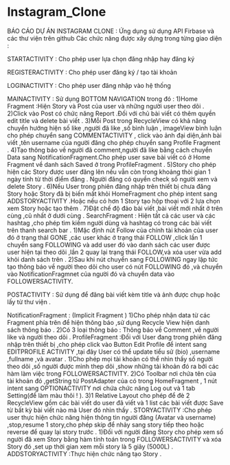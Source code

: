 # Instagram_Clone

BÁO CÁO DỰ ÁN INSTAGRAM CLONE :
Ứng dụng sử dụng API Firbase và các thư viện trên github
Các chức năng được xây dựng trong từng giao diện :


STARTACTIVITY : Cho phép user lựa chọn đăng nhập hay đăng ký


REGISTERACTIVITY : Cho phép user đăng ký / tạo tài khoản


LOGINACTIVITY : Cho phép user đăng nhập vào hệ thống


MAINACTIVITY : Sử dụng BOTTOM NAVIGATION trong đó :
1)Home Fragment :Hiện Story và Post của user và những người user theo dõi .
2)Click vào Post có chức năng Report .Đối với chủ bài viết có thêm quyền edit title và delete bài viết .
3)Mỗi Post trong RecycleView có khả năng chuyển hướng hiện số like ,người đã like ,số bình luận , imageView bình luận cho phép chuyển sang COMMENTACTIVITY , click vào ảnh đại diện,ảnh bài viết ,tên username của người đăng cho phép chuyển sang Profile Fragment .
4)Tạo thông báo về người đã comment,người đã like bằng cách chuyển Data sang NotificationFragment.Cho phép user save bài viết có ở Home Fragment về danh sách Saved ở trong ProfileFragment .
5)Story cho phép hiện các Story được user đăng lên nếu vẫn còn trong khoảng thòi gian 1 ngày tính từ thời điểm đăng . Người đăng có quyền check số người xem và delete Story .
6)Nếu User trong phiên đăng nhập trên thiết bị chưa đăng Story hoặc Story đã bị biến mất khỏi HomeFragment cho phép intent sang ADDSTORYACTIVITY .Hoặc nếu có hơn 1 Story tạo hộp thoại với 2 lựa chọn xem Story hoặc tạo thêm .
7)Đặt chế độ đảo bài viết ,bài viết mới nhất ở trên cùng ,cũ nhất ở dưới cùng .
SearchFragment : Hiện tất cả các user và các hashtag ,cho phép tìm kiếm người dùng và hashtag có trong các bài viết trên thanh search bar .
1)Mặc định nút Follow của chính tài khoản của user đó ở trạng tháI GONE ,các user khác ở trạng thái FOLLOW ,click lần 1 chuyển sang FOLLOWING và add user đó vào danh sách các user được user hiện tại theo dõi ,lần 2 quay lại trạng thái FOLLOW,và xóa user vừa add khỏi danh sách trên .
2)Sau khi nút chuyển sang FOLLOWING ngay lập tức tạo thông báo về người theo dõi cho user có nút FOLLOWING đó ,và chuyển vào NotificationFragmnet của người đó và chuyển data vào FOLLOWERSACTIVITY.  


POSTACTIVITY : Sử dụng để đăng bài viết kèm title và ảnh được chụp hoặc lấy từ thư viện .

NotificationFragment : (Implicit Fragment )
1)Cho phép nhận data từ các Fragment phía trên để hiện thông báo ,sử dụng Recycle View hiện danh sách thông báo .
2)Có 3 loại thông báo : Thông báo về Comment ,về người like và người theo dõi .
ProfileFragment :Đối với User đang trong phiên đăng nhập trên thiết bị ,cho phép click vào Button Edit Profile để intent sang EDITPROFILE ACTIVITY ,tại đây User có thể update tiểu sử (bio) ,username ,fullname ,và avatar .
1)Cho phép mọi tài khoản có thể nhìn thấy số người theo dõi ,số người được mình thep dõi ,show những tài khoản đó ra bởi các hàm làm việc trong FOLLOWERSACTIVITY.
2)Có Toolbar nơi chứa tên của tài khoản đó ,getString từ PostAdapter của có trong HomeFragment , 1 nút intent sang OPTIONACTIVITY nơi chứa chức năng Log out và 1 tab Setting(để làm màu thôi ! ).
3)1 Relative Layout cho phép để đè 2 RecycleView gồm các bài viết do user đã viết và 1 list các bài viết được Save từ bất kỳ bài viết nào mà User đó nhìn thấy .
STORYACTIVITY :Cho phép user thực hiện chức năng hiện thông tin người đăng (Avatar và username) ,stop,resume 1 story,cho phép skip để nhảy sang story tiếp theo hoặc reverse để quay lại story trước .
1)Đối với người đăng Story cho phép xem số người đã xem Story bằng hàm tính toán trong FOLLOWERSACTIVITY và xóa Story đó ,set up thời gian xem mỗi story là 5 giây (5000L) .
ADDSTORYACTIVITY :Thực hiện chức năng tạo Story .
